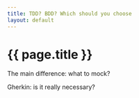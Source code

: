 ```yaml
---
title: TDD? BDD? Which should you choose
layout: default
---
```


# {{ page.title }}

The main difference: what to mock?

Gherkin: is it really necessary?